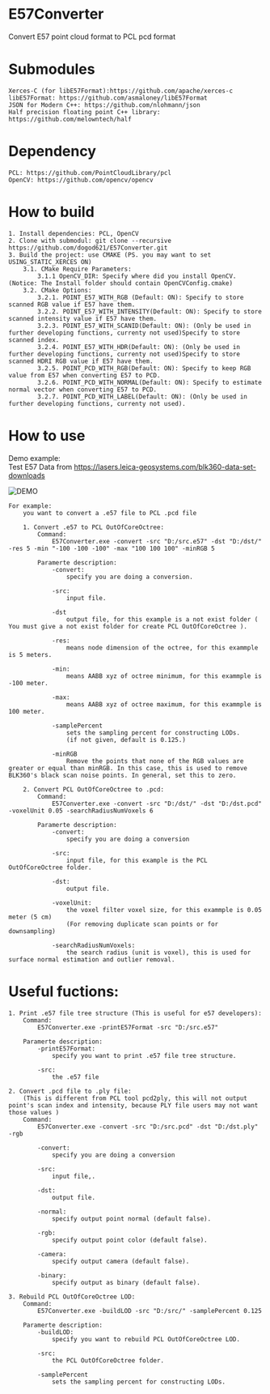 # E57Converter
Convert E57 point cloud format to PCL pcd format 

# Submodules
	Xerces-C (for libE57Format):https://github.com/apache/xerces-c
	libE57Format: https://github.com/asmaloney/libE57Format
	JSON for Modern C++: https://github.com/nlohmann/json
	Half precision floating point C++ library: https://github.com/melowntech/half

# Dependency
	PCL: https://github.com/PointCloudLibrary/pcl
	OpenCV: https://github.com/opencv/opencv

# How to build
	1. Install dependencies: PCL, OpenCV
	2. Clone with submodul: git clone --recursive https://github.com/dogod621/E57Converter.git
	3. Build the project: use CMAKE (PS. you may want to set USING_STATIC_XERCES ON)
		3.1. CMake Require Parameters:
			3.1.1 OpenCV_DIR: Specify where did you install OpenCV. (Notice: The Install folder should contain OpenCVConfig.cmake)
		3.2. CMake Options:
			3.2.1. POINT_E57_WITH_RGB (Default: ON): Specify to store scanned RGB value if E57 have them.
			3.2.2. POINT_E57_WITH_INTENSITY(Default: ON): Specify to store scanned intensity value if E57 have them.
			3.2.3. POINT_E57_WITH_SCANID(Default: ON): (Only be used in further developing functions, currenty not used)Specify to store scanned index.
			3.2.4. POINT_E57_WITH_HDR(Default: ON): (Only be used in further developing functions, currenty not used)Specify to store scanned HDRI RGB value if E57 have them.
			3.2.5. POINT_PCD_WITH_RGB(Default: ON): Specify to keep RGB value from E57 when converting E57 to PCD.
			3.2.6. POINT_PCD_WITH_NORMAL(Default: ON): Specify to estimate normal vector when converting E57 to PCD.
			3.2.7. POINT_PCD_WITH_LABEL(Default: ON): (Only be used in further developing functions, currenty not used).

# How to use
Demo example:<br>
Test E57 Data from https://lasers.leica-geosystems.com/blk360-data-set-downloads

![DEMO](https://user-images.githubusercontent.com/6807005/57923706-9c782f00-78d5-11e9-9bdc-5087cad178ef.jpg)
	
	
	For example: 
		you want to convert a .e57 file to PCL .pcd file
		
		1. Convert .e57 to PCL OutOfCoreOctree: 
			Command:
				E57Converter.exe -convert -src "D:/src.e57" -dst "D:/dst/" -res 5 -min "-100 -100 -100" -max "100 100 100" -minRGB 5
		
			Paramerte description:
				-convert:
					specify you are doing a conversion.
				
				-src:
					input file.
					
				-dst
					output file, for this example is a not exist folder ( You must give a not exist folder for create PCL OutOfCoreOctree ).
					
				-res: 
					means node dimension of the octree, for this exammple is 5 meters.
					
				-min: 
					means AABB xyz of octree minimum, for this exammple is -100 meter.
					
				-max: 
					means AABB xyz of octree maximum, for this exammple is 100 meter.
					
				-samplePercent 
					sets the sampling percent for constructing LODs.
					(if not given, default is 0.125.)
					
				-minRGB
					Remove the points that none of the RGB values are greater or equal than minRGB. In this case, this is used to remove BLK360's black scan noise points. In general, set this to zero.
					
		2. Convert PCL OutOfCoreOctree to .pcd:
			Command:
				E57Converter.exe -convert -src "D:/dst/" -dst "D:/dst.pcd" -voxelUnit 0.05 -searchRadiusNumVoxels 6 
				
			Paramerte description:
				-convert:
					specify you are doing a conversion
				
				-src:
					input file, for this example is the PCL OutOfCoreOctree folder.
					
				-dst:
					output file.
					
				-voxelUnit:
					the voxel filter voxel size, for this exammple is 0.05 meter (5 cm)
					(For removing duplicate scan points or for downsampling)
					
				-searchRadiusNumVoxels:
					the search radius (unit is voxel), this is used for surface normal estimation and outlier removal.
					
# Useful fuctions:
	1. Print .e57 file tree structure (This is useful for e57 developers):
		Command:
			E57Converter.exe -printE57Format -src "D:/src.e57"
		
		Paramerte description:
			-printE57Format:
				specify you want to print .e57 file tree structure.
				
			-src:
				the .e57 file
				
	2. Convert .pcd file to .ply file: 
		(This is different from PCL tool pcd2ply, this will not output point's scan index and intensity, because PLY file users may not want those values )
		Command:
			E57Converter.exe -convert -src "D:/src.pcd" -dst "D:/dst.ply" -rgb
			
			-convert:
				specify you are doing a conversion
				
			-src:
				input file,.
				
			-dst:
				output file.
				
			-normal:
				specify output point normal (default false).
				
			-rgb:
				specify output point color (default false).
				
			-camera:
				specify output camera (default false).
			
			-binary:
				specify output as binary (default false).
			
	3. Rebuild PCL OutOfCoreOctree LOD:
		Command:
			E57Converter.exe -buildLOD -src "D:/src/" -samplePercent 0.125
	
		Paramerte description:
			-buildLOD:
				specify you want to rebuild PCL OutOfCoreOctree LOD.
				
			-src:
				the PCL OutOfCoreOctree folder.
				
			-samplePercent 
				sets the sampling percent for constructing LODs.
				